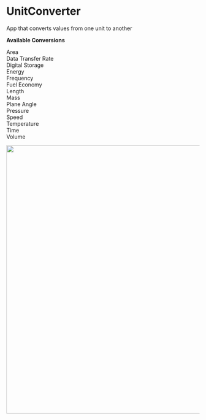 # UnitConverter
App that converts values from one unit to another

<b>Available Conversions</b>

Area<br>
Data Transfer Rate<br>
Digital Storage<br>
Energy<br>
Frequency<br>
Fuel Economy<br>
Length<br>
Mass<br>
Plane Angle<br>
Pressure<br>
Speed<br>
Temperature<br>
Time<br>
Volume<br>

<img height="700" src="https://user-images.githubusercontent.com/1027655/32606464-661b6f30-c57b-11e7-9cf0-ce6a0511dfd4.png"/>
